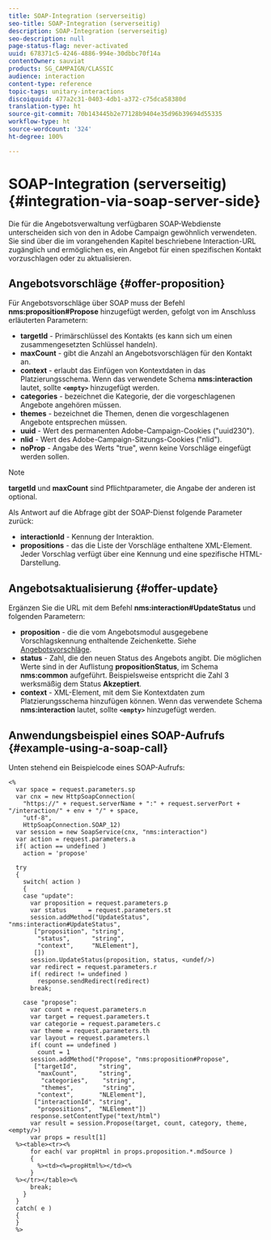```yaml
---
title: SOAP-Integration (serverseitig)
seo-title: SOAP-Integration (serverseitig)
description: SOAP-Integration (serverseitig)
seo-description: null
page-status-flag: never-activated
uuid: 678371c5-4246-4886-994e-30dbbc70f14a
contentOwner: sauviat
products: SG_CAMPAIGN/CLASSIC
audience: interaction
content-type: reference
topic-tags: unitary-interactions
discoiquuid: 477a2c31-0403-4db1-a372-c75dca58380d
translation-type: ht
source-git-commit: 70b143445b2e77128b9404e35d96b39694d55335
workflow-type: ht
source-wordcount: '324'
ht-degree: 100%

---
```



# SOAP-Integration (serverseitig){#integration-via-soap-server-side}

Die für die Angebotsverwaltung verfügbaren SOAP-Webdienste unterscheiden sich von den in Adobe Campaign gewöhnlich verwendeten. Sie sind über die im vorangehenden Kapitel beschriebene Interaction-URL zugänglich und ermöglichen es, ein Angebot für einen spezifischen Kontakt vorzuschlagen oder zu aktualisieren.

## Angebotsvorschläge {#offer-proposition}

Für Angebotsvorschläge über SOAP muss der Befehl **nms:proposition#Propose** hinzugefügt werden, gefolgt von im Anschluss erläuterten Parametern:

* **targetId** - Primärschlüssel des Kontakts (es kann sich um einen zusammengesetzten Schlüssel handeln).
* **maxCount** - gibt die Anzahl an Angebotsvorschlägen für den Kontakt an.
* **context** - erlaubt das Einfügen von Kontextdaten in das Platzierungsschema. Wenn das verwendete Schema **nms:interaction** lautet, sollte **`<empty>`** hinzugefügt werden.
* **categories** - bezeichnet die Kategorie, der die vorgeschlagenen Angebote angehören müssen.
* **themes** - bezeichnet die Themen, denen die vorgeschlagenen Angebote entsprechen müssen.
* **uuid** - Wert des permanenten Adobe-Campaign-Cookies (&quot;uuid230&quot;).
* **nlid** - Wert des Adobe-Campaign-Sitzungs-Cookies (&quot;nlid&quot;).
* **noProp** - Angabe des Werts &quot;true&quot;, wenn keine Vorschläge eingefügt werden sollen.

>[!NOTE]
>
>**targetId** und **maxCount** sind Pflichtparameter, die Angabe der anderen ist optional.

Als Antwort auf die Abfrage gibt der SOAP-Dienst folgende Parameter zurück:

* **interactionId** - Kennung der Interaktion.
* **propositions** - das die Liste der Vorschläge enthaltene XML-Element. Jeder Vorschlag verfügt über eine Kennung und eine spezifische HTML-Darstellung.

## Angebotsaktualisierung {#offer-update}

Ergänzen Sie die URL mit dem Befehl **nms:interaction#UpdateStatus** und folgenden Parametern:

* **proposition** - die die vom Angebotsmodul ausgegebene Vorschlagskennung enthaltende Zeichenkette. Siehe [Angebotsvorschläge](#offer-proposition).
* **status** - Zahl, die den neuen Status des Angebots angibt. Die möglichen Werte sind in der Auflistung **propositionStatus**, im Schema **nms:common** aufgeführt. Beispielsweise entspricht die Zahl 3 werksmäßig dem Status **Akzeptiert**.
* **context** - XML-Element, mit dem Sie Kontextdaten zum Platzierungsschema hinzufügen können. Wenn das verwendete Schema **nms:interaction** lautet, sollte **`<empty>`** hinzugefügt werden.

## Anwendungsbeispiel eines SOAP-Aufrufs {#example-using-a-soap-call}

Unten stehend ein Beispielcode eines SOAP-Aufrufs:

```
<%
  var space = request.parameters.sp
  var cnx = new HttpSoapConnection(
    "https://" + request.serverName + ":" + request.serverPort + "/interaction/" + env + "/" + space,
    "utf-8",
    HttpSoapConnection.SOAP_12)
  var session = new SoapService(cnx, "nms:interaction")
  var action = request.parameters.a
  if( action == undefined )
    action = 'propose'

  try
  {
    switch( action )
    {
    case "update":
      var proposition = request.parameters.p
      var status      = request.parameters.st
      session.addMethod("UpdateStatus", "nms:interaction#UpdateStatus",
       ["proposition", "string",
        "status",      "string",
        "context",     "NLElement"],
       [])
      session.UpdateStatus(proposition, status, <undef/>)
      var redirect = request.parameters.r
      if( redirect != undefined )
        response.sendRedirect(redirect)
      break;

    case "propose":
      var count = request.parameters.n
      var target = request.parameters.t
      var categorie = request.parameters.c
      var theme = request.parameters.th
      var layout = request.parameters.l
      if( count == undefined )
        count = 1
      session.addMethod("Propose", "nms:proposition#Propose",
       ["targetId",      "string",
        "maxCount",      "string",
         "categories",    "string",
         "themes",        "string",
        "context",       "NLElement"],
       ["interactionId", "string",
        "propositions",  "NLElement"])
      response.setContentType("text/html")
      var result = session.Propose(target, count, category, theme, <empty/>)
      var props = result[1]
  %><table><tr><%
      for each( var propHtml in props.proposition.*.mdSource )
      {
        %><td><%=propHtml%></td><%
      }
  %></tr></table><%
      break;
    }
  }
  catch( e )
  {
  }
  %>
```

